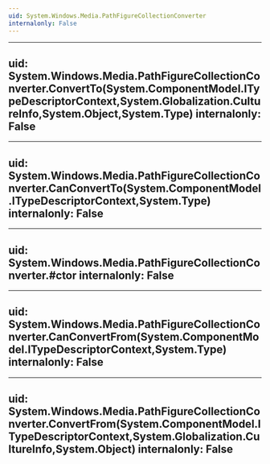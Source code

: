 ```yaml
---
uid: System.Windows.Media.PathFigureCollectionConverter
internalonly: False
---
```


---
uid: System.Windows.Media.PathFigureCollectionConverter.ConvertTo(System.ComponentModel.ITypeDescriptorContext,System.Globalization.CultureInfo,System.Object,System.Type)
internalonly: False
---

---
uid: System.Windows.Media.PathFigureCollectionConverter.CanConvertTo(System.ComponentModel.ITypeDescriptorContext,System.Type)
internalonly: False
---

---
uid: System.Windows.Media.PathFigureCollectionConverter.#ctor
internalonly: False
---

---
uid: System.Windows.Media.PathFigureCollectionConverter.CanConvertFrom(System.ComponentModel.ITypeDescriptorContext,System.Type)
internalonly: False
---

---
uid: System.Windows.Media.PathFigureCollectionConverter.ConvertFrom(System.ComponentModel.ITypeDescriptorContext,System.Globalization.CultureInfo,System.Object)
internalonly: False
---
